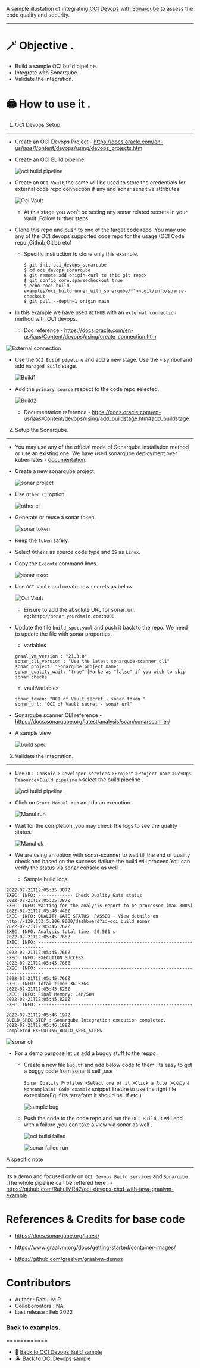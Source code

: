 A sample illustation of integrating [OCI Devops](https://docs.oracle.com/en-us/iaas/Content/devops/using/home.htm) with [Sonarqube](https://www.sonarqube.org/) to assess the code quality and security.

-------


🪄 Objective .
====


-  Build a sample OCI build pipeline.
-  Integrate with Sonarqube.
-  Validate the integration.

🖨️ How to use it .
=======


1. OCI Devops Setup

----

- Create an OCI Devops Project  - https://docs.oracle.com/en-us/iaas/Content/devops/using/devops_projects.htm 

* Create an OCI Build pipeline.

    ![oci build pipeline](images/oci_buildpiepline.png)

* Create an `OCI Vault`,the same will be used to store the credentials for external code repo connection if any and sonar sensitive attributes.

  ![Oci Vault](./images/oci_vault.png)

  * At this stage you won’t be seeing any sonar related secrets in your Vault .Follow further steps.

* Clone this repo and push to one of the target code repo .You may use any of the OCI devops supported code repo for the usage (OCI Code repo ,Github,Gitlab etc)

  * Specific instruction to clone only this example.

    ```
    $ git init oci_devops_sonarqube
    $ cd oci_devops_sonarqube
    $ git remote add origin <url to this git repo>
    $ git config core.sparsecheckout true
    $ echo "oci-build-examples/oci_buildrunner_with_sonarqube/*">>.git/info/sparse-checkout
    $ git pull --depth=1 origin main

    ```

* In this example we have used `GITHUB` with an `external connection` method with OCI devops.
  
  * Doc reference -  https://docs.oracle.com/en-us/iaas/Content/devops/using/create_connection.htm  

![External connection](./images/oci_external_connection.png)

* Use the `OCI Build pipeline` and add a new stage. Use the `+` symbol and add `Managed Build` stage.

  ![Build1](./images/oci_build_stage1.png)

* Add the `primary source` respect to the code repo selected.

  ![Build2](./images/oci_build_stage2.png)

  * Documentation reference -  https://docs.oracle.com/en-us/iaas/Content/devops/using/add_buildstage.htm#add_buildstage

2. Setup the Sonarqube.

----

* You may use any of the official mode of Sonarqube installation method or use an existing one. We have used sonarqube deployment over kubernetes - [documentation](https://docs.sonarqube.org/latest/setup/sonarqube-on-kubernetes/).

* Create a new sonarqube project.

  ![sonar project](./images/sonar_project.png)

* Use `Other CI` option.

  ![other ci](./images/sonar_other_ci.png)

* Generate or reuse a sonar token.

  ![sonar token](./images/sonar_generate_token.png)

* Keep the `token` safely.

* Select `Others` as source code type and `OS` as `Linux`.

* Copy the `Execute` command lines.

  ![sonar exec](./images/oci_sonar_execute_cli.png)

- Use `OCI Vault` and create new secrets as below 

  ![Oci Vault](./images/oci_vault.png)

  * Ensure to add the absolute URL for sonar_url. `eg:http://sonar.yourdmain.com:9000`.

- Update the file `build_spec.yaml` and push it back to the repo. We need to update the file with sonar properties.

  - variables 

  ```
  graal_vm_version : "21.3.0"
  sonar_cli_version : "Use the latest sonarqube-scanner cli"
  sonar_project: "Sonarqube project name"
  sonar_quality_wait: "true" |Marke as "false" if you wish to skip sonar checks
  ```

  - vaultVariables

  ```
  sonar_token: "OCI of Vault secret - sonar token "
  sonar_url: "OCI of Vault secret - sonar url"
  ```
- Sonarqube scanner CLI reference - https://docs.sonarqube.org/latest/analysis/scan/sonarscanner/ 
- A sample view 
  
  ![build spec](./images/oci_build_spec.png)

3. Validate the integration.

----

- Use `OCI Console` > `Developer services` >`Project` >`Project name` >`DevOps Resource`>`Build pipeline` >select the build pipeline .

  ![oci build pipeline](images/oci_buildpiepline.png)

- Click on `Start Manual run` and do an execution.

  ![Manul run](./images/oci_build_manual_run.png)

- Wait for the completion ,you may check the logs to see the quality status.

  ![Manul ok](./images/oci_build_manual_ok.png)

- We are using an option with sonar-scanner to wait till the end of quality check and based on the success /failure the build will proceed.You can verify the status via sonar console as well .

  - Sample build logs.

```
2022-02-21T12:05:35.387Z
EXEC: INFO: ------------- Check Quality Gate status   
2022-02-21T12:05:35.387Z
EXEC: INFO: Waiting for the analysis report to be processed (max 300s)   
2022-02-21T12:05:40.440Z
EXEC: INFO: QUALITY GATE STATUS: PASSED - View details on http://129.153.5.206:9000/dashboard?id=oci_build_sonar   
2022-02-21T12:05:45.762Z
EXEC: INFO: Analysis total time: 20.561 s   
2022-02-21T12:05:45.765Z
EXEC: INFO: ------------------------------------------------------------------------   
2022-02-21T12:05:45.766Z
EXEC: INFO: EXECUTION SUCCESS   
2022-02-21T12:05:45.766Z
EXEC: INFO: ------------------------------------------------------------------------   
2022-02-21T12:05:45.766Z
EXEC: INFO: Total time: 36.536s   
2022-02-21T12:05:45.820Z
EXEC: INFO: Final Memory: 14M/50M   
2022-02-21T12:05:45.820Z
EXEC: INFO: ------------------------------------------------------------------------   
2022-02-21T12:05:46.197Z
BUILD_SPEC_STEP : Sonarqube Integration execution completed.   
2022-02-21T12:05:46.198Z
Completed EXECUTING_BUILD_SPEC_STEPS   
```
  ![sonar ok](./images/sonar_status_ok.png)

- For a demo purpose let us add a buggy stuff to the reppo .

  - Create a new file `bug.tf` and add below code to them .Its easy to get a buggy code from sonar it self ,use  

    `Sonar Quality Profiles` >`Select one of it` >`Click a Rule `>copy a `Noncomplaint Code example` snippet.Ensure to use the right file extension(Eg:if its terraform it should be .tf etc.)

    ![sample bug](./images/sonar_tf_bug.png)

  - Push the code to the code repo and run the `OCI Build` .It will end with a failure ,you can take a view via sonar as well .

    ![oci build failed](./images/oci_build_failed.png)

    ![sonar failed run](./images/sonar_failed_view.png) 

A specific note 

----

Its a demo and focused only on `OCI Devops Build services` and `Sonarqube` .The whole pipeline can be reffered here . - https://github.com/RahulMR42/oci-devops-cicd-with-java-graalvm-example. 

References & Credits for base code
============


  - https://docs.sonarqube.org/latest/ 
  
  - https://www.graalvm.org/docs/getting-started/container-images/

  - https://github.com/graalvm/graalvm-demos 


Contributors 
===========

- Author : Rahul M R.
- Colloboroators : NA
- Last release : Feb 2022

### Back to examples.
============

- 🍿 [Back to OCI Devops Build sample](./../README.md)
- 🏝️ [Back to OCI Devops sample](./../../README.md)



